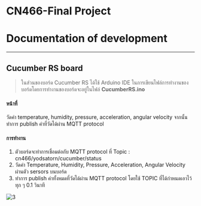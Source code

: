# CN466-Final Project
# Documentation of development
---
## Cucumber RS board

>ในส่วนของบอร์ด Cucumber RS ได้ใช้ Arduino IDE ในการเขียนไฟล์การทำงานของบอร์ดโดยการทำงานของบอร์ดจะอยู่ในไฟล์ **CucumberRS.ino** 

#### หน้าที่

วัดค่า temperature, humidity, pressure, acceleration, angular velocity จากนั้นทำการ publish ค่าที่วัดได้ผ่าน MQTT protocol

#### การทำงาน

1. ตัวบอร์ดจะทำการเชื่อมต่อกับ MQTT protocol ที่  Topic : cn466/yodsatorn/cucumber/status
2. วัดค่า Temperature, Humidity, Pressure, Acceleration, Angular Velocity ผ่านตัว sersors บนบอร์ด
3. ทำการ publish ค่าทั้งหมดที่วัดได้ผ่าน MQTT protocol โดยใช้ TOPIC ที่ได้กำหนดเอาไว้ ทุก ๆ 0.1 วินาที

![3](https://user-images.githubusercontent.com/60430405/145871973-8734a3ab-5c7c-4b33-9dad-f6f8156169b0.png)
